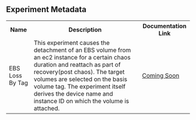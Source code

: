 ## Experiment Metadata

<table>
<tr>
<th> Name </th>
<th> Description </th>
<th> Documentation Link </th>
</tr>
<tr>
 <td> EBS Loss By Tag </td>
 <td> This experiment causes the detachment of an EBS volume from an ec2 instance for a certain chaos duration and reattach as part of recovery(post chaos). The target volumes are selected on the basis volume tag. The experiment itself derives the device name and instance ID on which the volume is attached.</td>
 <td>  <a href=""> Coming Soon </a> </td>
 </tr>
 </table>
